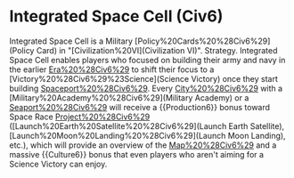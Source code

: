 # Integrated Space Cell (Civ6)

Integrated Space Cell is a Military [Policy%20Cards%20%28Civ6%29](Policy Card) in "[Civilization%20VI](Civilization VI)".
Strategy.
Integrated Space Cell enables players who focused on building their army and navy in the earlier [Era%20%28Civ6%29](eras) to shift their focus to a [Victory%20%28Civ6%29%23Science](Science Victory) once they start building [Spaceport%20%28Civ6%29](Spaceports). Every [City%20%28Civ6%29](city) with a [Military%20Academy%20%28Civ6%29](Military Academy) or a [Seaport%20%28Civ6%29](Seaport) will receive a {{Production6}} bonus toward Space Race [Project%20%28Civ6%29](projects) ([Launch%20Earth%20Satellite%20%28Civ6%29](Launch Earth Satellite), [Launch%20Moon%20Landing%20%28Civ6%29](Launch Moon Landing), etc.), which will provide an overview of the [Map%20%28Civ6%29](map) and a massive {{Culture6}} bonus that even players who aren't aiming for a Science Victory can enjoy.